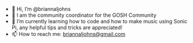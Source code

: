 - 👋 Hi, I’m @briannaljohns
- 🔬 I am the community coordinator for the GOSH Community 
- 🌱 I’m currently learning how to code and how to make music using Sonic Pi, any helpful tips and tricks are appreciated!
- 📫 How to reach me: briannaljohns@gmail.com

<!---
briannaljohns/briannaljohns is a ✨ special ✨ repository because its `README.md` (this file) appears on your GitHub profile.
You can click the Preview link to take a look at your changes.
--->
